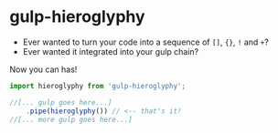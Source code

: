 # gulp-hieroglyphy

* Ever wanted to turn your code into a sequence of `[]`, `{}`, `!` and `+`?
* Ever wanted it integrated into your gulp chain?

Now you can has!

```JavaScript
import hieroglyphy from 'gulp-hieroglyphy';

//[... gulp goes here...]
	.pipe(hieroglyphy()) // <-- that's it!
//[... more gulp goes here...]
```